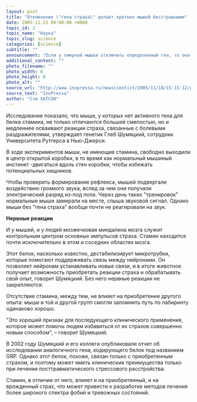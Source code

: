 ```yaml
---
layout: post
title: "Отключение \"гена страха\" делает кротких мышей бесстрашными"
date: 2005-11-23 00:00:00 +0000
topic_id: 2
topic_name: "Наука"
topic_slug: science
categories: [science]
subtitle: ""
announcement: "Если у смирной мышки отключить определенный ген, то она превращается в \"сорвиголову\", обнаружили ученые. Они полагают, что их исследование в один прекрасный день поможет людям, испытывающим различные страхи: фобии или тревожность."
additional_content: ""
photo_filename: ""
photo_width: 0
photo_height: 0
photo_alt: ""
source_url: "http://www.inopressa.ru/newscientist/2005/11/18/15:15:12/gene"
source_text: "InoPressa"
author: "Стю ХАТСОН"
---
```

Исследование показало, что мыши, у которых нет активного гена для белка стамина, не только отличаются большей смелостью, но и медленнее осваивают реакции страха, связанные с болевыми раздражителями, утверждает генетик Глеб Шумяцкий, сотрудник Университета Рутгерса в Нью-Джерси.

В ходе экспериментов мыши, не имеющие стамина, свободно выходили в центр открытой коробки, в то время как нормальный мышиный инстинкт -двигаться вдоль стен коробки, чтобы избежать потенциальных хищников.

Чтобы проверить формирование рефлекса, мышей подвергали воздействию громкого звука, вслед за чем они получали электрический разряд из-под пола. Через день таких "тренировок" нормальные мыши замирали на месте, слыша звуковой сигнал. Однако мыши без "гена страха" вообще почти не реагировали на звук.

<strong>Нервные реакции</strong>

И у мышей, и у людей мозжечковая миндалина мозга служит контрольным центром основных импульсов страха. Стамин находится почти исключительно в этом и соседних областях мозга.

Этот белок, насколько известно, дестабилизирует микротрубки, которые помогают поддерживать связь между нейронами. Он позволяет нейронам устанавливать новые связи, и в итоге животное получает возможность приобретать реакции страха и обрабатывать свой опыт, говорит Шумяцкий. Без него нервные реакции не закрепляются.

Отсутствие стамина, между тем, не влияет на приобретение другого опыта: мыши и той и другой групп смогли запомнить путь по лабиринту одинаково хорошо.

"Это хороший признак для последующего клинического применения, которое может помочь людям избавиться от их страхов совершенно новым способом", – говорит Шумяцкий.

В 2002 году Шумяцкий и его коллеги опубликовали отчет об исследовании аналогичного гена, кодирующего белок под названием GRP. Однако этот белок, похоже, связан только с приобретенным страхом, и поэтому может иметь клинические преимущества только при лечении посттравматического стрессового расстройства.

Стамин, в отличие от него, влияет и на приобретенный, и на врожденный страх, что может привести к разработке методов лечения более широкого спектра фобий и тревожных состояний.
